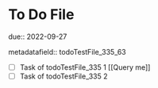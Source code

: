 # To Do File

due:: 2022-09-27

metadatafield:: todoTestFile_335\_63

- [ ] Task of todoTestFile_335 1 [[Query me]]
- [ ] Task of todoTestFile_335 2
